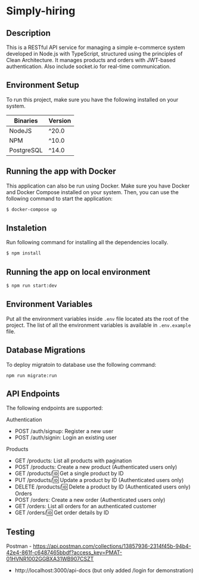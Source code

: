 # Simply-hiring

## Description

This is a RESTful API service for managing a simple e-commerce system developed in Node.js with TypeScript, structured using the principles of Clean Architecture. It manages products and orders with JWT-based authentication. Also include socket.io for real-time communication.


## Environment Setup
To run this project, make sure you have the following installed on your system.

Binaries      | Version
------------- | -------------
NodeJS        |  ^20.0
NPM           | ^10.0
PostgreSQL    | ^14.0

## Running the app with Docker

This application can also be run using Docker. Make sure you have Docker and Docker Compose installed on your system. Then, you can use the following command to start the application:

```bash
$ docker-compose up
```
## Instaletion

Run following command for installing all the dependencies locally.

```bash
$ npm install
```

## Running the app on local environment
```bash
$ npm run start:dev
```

## Environment Variables
Put all the environment variables inside `.env` file located ats the root of the project. The list of all the environment variables is available in `.env.example` file. 



## Database Migrations
To deploy migratoin to database use the following command:

```
npm run migrate:run 
```

## API Endpoints
The following endpoints are supported:


Authentication
- POST /auth/signup: Register a new user
- POST /auth/signin: Login an existing user

Products
- GET /products: List all products with pagination
- POST /products: Create a new product (Authenticated users only)
- GET /products/:id: Get a single product by ID
- PUT /products/:id: Update a product by ID (Authenticated users only)
- DELETE /products/:id: Delete a product by ID (Authenticated users only)
Orders
- POST /orders: Create a new order (Authenticated users only)
- GET /orders: List all orders for an authenticated customer
- GET /orders/:id: Get order details by ID

## Testing
Postman - https://api.postman.com/collections/13857936-2314f45b-94b4-42e4-861f-c6487465bbdf?access_key=PMAT-01HVNR1002GGBXA31WB907CSZT
- http://localhost:3000/api-docs (but only added /login for demonstration)
